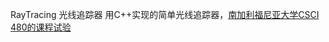 RayTracing 光线追踪器
用C++实现的简单光线追踪器，[南加利福尼亚大学CSCI 480的课程试验](http://run.usc.edu/cs480-s13/assignments/assign3/assign3.html)
